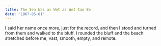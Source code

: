 ```yaml
---
title: The Sea Was as Wet as Wet Can Be
date: "1967-05-01"
---
```

I said her name once more, just for the record, and then I stood and turned from them and walked to the bluff. I rounded the bluff and the beach stretched before me, vast, smooth, empty, and remote.